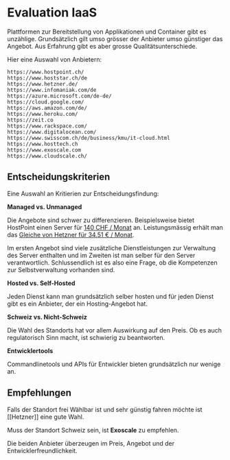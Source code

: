 # Evaluation IaaS
Plattformen zur Bereitstellung von Applikationen und Container gibt es unzählige. Grundsätzlich gilt umso grösser der Anbieter umso günstiger das Angebot. Aus Erfahrung gibt es aber grosse Qualitätsunterschiede.

Hier eine Auswahl von Anbietern:

    https://www.hostpoint.ch/
    https://www.hoststar.ch/de
    https://www.hetzner.de/
    https://www.infomaniak.com/de
    https://azure.microsoft.com/de-de/
    https://cloud.google.com/
    https://aws.amazon.com/de/
    https://www.heroku.com/
    https://zeit.co
    https://www.rackspace.com/
    https://www.digitalocean.com/
    https://www.swisscom.ch/de/business/kmu/it-cloud.html
    https://www.hosttech.ch
    https://www.exoscale.com
    https://www.cloudscale.ch/

## Entscheidungskriterien

Eine Auswahl an Kritierien zur Entscheidungsfindung:

**Managed vs. Unmanaged**

Die Angebote sind schwer zu differenzieren. Beispielsweise bietet HostPoint einen Server für [140 CHF / Monat](https://www.hostpoint.ch/managed-flex-server/managed-flex-server.html) an. Leistungsmässig erhält man das [Gleiche von Hetzner für 34.51 € / Monat](https://www.hetzner.de/managed-server).

Im ersten Angebot sind viele zusätzliche Dienstleistungen zur Verwaltung des Server enthalten und im Zweiten ist man selber für den Server verantwortlich. Schlussendlich ist es also eine Frage, ob die Kompetenzen zur Selbstverwaltung vorhanden sind.

**Hosted vs. Self-Hosted**

Jeden Dienst kann man grundsätzlich selber hosten und für jeden Dienst gibt es ein Anbieter, der ein Hosting-Angebot hat.

**Schweiz vs. Nicht-Schweiz**

Die Wahl des Standorts hat vor allem Auswirkung auf den Preis. Ob es auch regulatorisch Sinn macht, ist schwierig zu beantworten.

**Entwicklertools**

Commandlinetools und APIs für Entwickler bieten grundsätzlich nur wenige an.

## Empfehlungen

Falls der Standort frei Wählbar ist und sehr günstig fahren möchte ist [[Hetzner]] eine gute Wahl.

Muss der Standort Schweiz sein, ist **Exoscale** zu empfehlen.

Die beiden Anbieter überzeugen im Preis, Angebot und der Entwicklerfreundlichkeit.